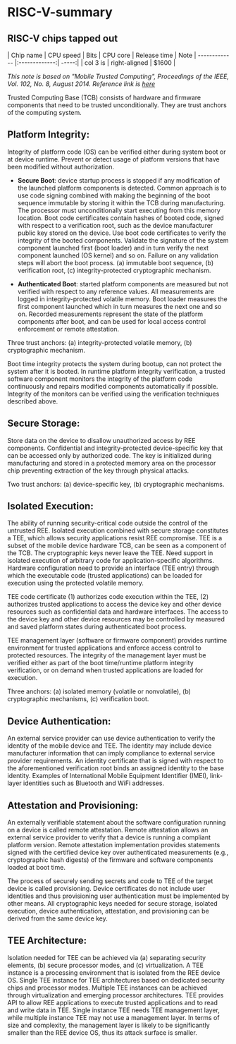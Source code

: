 # RISC-V-summary
## RISC-V chips tapped out 

| Chip name     | CPU speed     | Bits  | CPU core  | Release time | Note
| ------------- |:-------------:| -----:|
| col 3 is      | right-aligned | $1600 |

*This note is based on "Mobile Trusted Computing", Proceedings of the IEEE, Vol. 102, No. 8, August 2014. Reference link is [here](http://ieeexplore.ieee.org/document/6856168/)*

Trusted Computing Base (TCB) consists of hardware and firmware components that need to be trusted unconditionally. They are trust anchors of the computing system.

## Platform Integrity: 
Integrity of platform code (OS) can be verified either during system boot or at device runtime. Prevent or detect usage of platform versions that have been modified without authorization.

* **Secure Boot**: device startup process is stopped if any modification of the launched platform components is detected. Common approach is to use code signing combined with making the beginning of the boot sequence immutable by storing it within the TCB during manufacturing. The processor must unconditionally start executing from this memory location. Boot code certificates contain hashes of booted code, signed with respect to a verification root, such as the device manufacturer public key stored on the device. Use boot code certificates to verify the integrity of the booted components. Validate the signature of the system component launched first (boot loader) and in turn verify the next component launched (OS kernel) and so on. Failure on any validation steps will abort the boot process. (a) immutable boot sequence, (b) verification root, (c) integrity-protected cryptographic mechanism.

* **Authenticated Boot**: started platform components are measured but not verified with respect to any reference values. All measurements are logged in integrity-protected volatile memory. Boot loader measures the first component launched which in turn measures the next one and so on. Recorded measurements represent the state of the platform components after boot, and can be used for local access control enforcement or remote attestation. 

Three trust anchors: (a) integrity-protected volatile memory, (b) cryptographic mechanism.

Boot time integrity protects the system during bootup, can not protect the system after it is booted. In runtime platform integrity verification, a trusted software component monitors the integrity of the platform code continuously and repairs modified components automatically if possible. Integrity of the monitors can be verified using the verification techniques described above.

## Secure Storage: 
Store data on the device to disallow unauthorized access by REE components. Confidential and integrity-protected device-specific key that can be accessed only by authorized code. The key is initialized during manufacturing and stored in a protected memory area on the processor chip preventing extraction of the key through physical attacks. 

Two trust anchors: (a) device-specific key, (b) cryptographic mechanisms.

## Isolated Execution:
The ability of running security-critical code outside the control of the untrusted REE. Isolated execution combined with secure storage constitutes a TEE, which allows security applications resist REE compromise. TEE is a subset of the mobile device hardware TCB, can be seen as a component of the TCB. The cryptographic keys never leave the TEE. Need support in isolated execution of arbitrary code for application-specific algorithms. Hardware configuration need to provide an interface (TEE entry) through which the executable code (trusted applications) can be loaded for execution using the protected volatile memory.

TEE code certificate (1) authorizes code execution within the TEE, (2) authorizes trusted applications to access the device key and other device resources such as confidential data and hardware interfaces. The access to the device key and other device resources may be controlled by measured and saved platform states during authenticated boot process.

TEE management layer (software or firmware component) provides runtime environment for trusted applications and enforce access control to protected resources. The integrity of the management layer must be verified either as part of the boot time/runtime platform integrity verification, or on demand when trusted applications are loaded for execution. 

Three anchors: (a) isolated memory (volatile or nonvolatile), (b) cryptographic mechanisms, (c) verification boot.

## Device Authentication:
An external service provider can use device authentication to verify the identity of the mobile device and TEE. The identity may include device manufacturer information that can imply compliance to external service provider requirements. An identity certificate that is signed with respect to the aforementioned verification root binds an assigned identity to the base identity. Examples of International Mobile Equipment Identifier (IMEI), link-layer identities such as Bluetooth and WiFi addresses.

## Attestation and Provisioning:
An externally verifiable statement about the software configuration running on a device is called remote attestation. Remote attestation allows an external service provider to verify that a device is running a compliant platform version. Remote attestation implementation provides statements signed with the certified device key over authenticated measurements (e.g., cryptographic hash digests) of the firmware and software components loaded at boot time. 

The process of securely sending secrets and code to TEE of the target device is called provisioning. Device certificates do not include user identities and thus provisioning user authentication must be implemented by other means. All cryptographic keys needed for secure storage, isolated execution, device authentication, attestation, and provisioning can be derived from the same device key. 

## TEE Architecture:
Isolation needed for TEE can be achieved via (a) separating security elements, (b) secure processor modes, and (c) virtualization. A TEE instance is a processing environment that is isolated from the REE device OS. Single TEE instance for TEE architectures based on dedicated security chips and processor modes. Multiple TEE instances can be achieved through virtualization and emerging processor architectures. TEE provides API to allow REE applications to execute trusted applications and to read and write data in TEE. Single instance TEE needs TEE management layer, while multiple instance TEE may not use a management layer. In terms of size and complexity, the management layer is likely to be significantly smaller than the REE device OS, thus its attack surface is smaller. 



